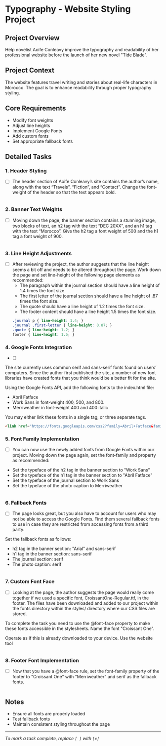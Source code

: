 # Typography - Website Styling Project

## Project Overview
Help novelist Aoife Conleavy improve the typography and readability of her professional website before the launch of her new novel "Tide Blade".

## Project Context
The website features travel writing and stories about real-life characters in Morocco. The goal is to enhance readability through proper typography styling.

## Core Requirements
- Modify font weights
- Adjust line heights
- Implement Google Fonts
- Add custom fonts
- Set appropriate fallback fonts

## Detailed Tasks

### 1. Header Styling
- [ ] The header section of Aoife Conleavy’s site contains the author’s name, along with the text “Travels”, “Fiction”, and “Contact”. Change the font-weight of the header so that the text appears bold.
  ```css

  ```

### 2. Banner Text Weights
- [ ] Moving down the page, the banner section contains a stunning image, two blocks of text, an h2 tag with the text “DEC 20XX”, and an h1 tag with the text “Morocco”.
  Give the h2 tag a font weight of 500 and the h1 tag a font weight of 900.
  ```css

  ```

### 3. Line Height Adjustments
- [ ] 
    After reviewing the project, the author suggests that the line height seems a bit off and needs to be altered throughout the page.
    Work down the page and set line-height of the following page elements as recommended:
    - The paragraph within the journal section should have a line height of 1.4 times the font size.
    - The first letter of the journal section should have a line height of .87 times the font size.
    - The quote should have a line height of 1.2 times the font size.
    - The footer content should have a line height 1.5 times the font size.
  ```css
  .journal p { line-height: 1.4; }
  .journal .first-letter { line-height: 0.87; }
  .quote { line-height: 1.2; }
  footer { line-height: 1.5; }
  ```

### 4. Google Fonts Integration
- [ ] 
The site currently uses common serif and sans-serif fonts found on users’ computers. Since the author first published the site, a number of new font libraries have created fonts that you think would be a better fit for the site.

Using the Google Fonts API, add the following fonts to the index.html file:
- Abril Fatface
- Work Sans in font-weight 400, 500, and 800.
- Merriweather in font-weight 400 and 400 italic
    
You may either link these fonts in a single <link> tag, or three separate <link> tags.
  ```html
  <link href="https://fonts.googleapis.com/css2?family=Abril+Fatface&family=Work+Sans:wght@400;500;800&family=Merriweather:ital,wght@0,400;1,400&display=swap" rel="stylesheet">
  ```

### 5. Font Family Implementation
- [ ] You can now use the newly added fonts from Google Fonts within our project. Moving down the page again, set the font-family and property as recommended:

- Set the typeface of the h2 tag in the banner section to "Work Sans"
- Set the typeface of the h1 tag in the banner section to "Abril Fatface"
- Set the typeface of the journal section to Work Sans
- Set the typeface of the photo caption to Merriweather
  ```css

  ```

### 6. Fallback Fonts
- [ ] The page looks great, but you also have to account for users who may not be able to access the Google Fonts. Find them several fallback fonts to use in case they are restricted from accessing fonts from a third party:

Set the fallback fonts as follows:

- h2 tag in the banner section: "Arial" and sans-serif
- h1 tag in the banner section: sans-serif
- The journal section: serif
- The photo caption: serif
  ```css

  ```

### 7. Custom Font Face
- [ ] Looking at the page, the author suggests the page would really come together if we used a specific font, CroissantOne-Regular.ttf, in the footer. The files have been downloaded and added to our project within the fonts directory within the styles/ directory where our CSS files are stored.

To complete the task you need to use the @font-face property to make these fonts accessible in the stylesheets. Name the font "Croissant One".

Operate as if this is already downloaded to your device. Use the website tool 
  ```css

  ```

### 8. Footer Font Implementation
- [ ] Now that you have a @font-face rule, set the font-family property of the footer to "Croissant One" with "Merriweather" and serif as the fallback fonts.
  ```css
  
  ```

## Notes
- Ensure all fonts are properly loaded
- Test fallback fonts
- Maintain consistent styling throughout the page

---
*To mark a task complete, replace `[ ]` with `[x]`*